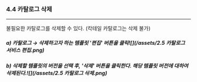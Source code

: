 ### 4.4 카탈로그 삭제

---

불필요한 카탈로그를 삭제할 수 있다. \(칵테일 카탈로그는 삭제 불가\)

##### a\) 카탈로그 → 삭제하고자 하는 템플릿 '편집' 버튼을 클릭![](/assets/2.5 카탈로그 서비스 편집.png)

##### b\) 삭제할 템플릿의 버전을 선택 후, '삭제' 버튼을 클릭한다. 해당 템플릿 버전에 대하여 삭제된다.![](/assets/2.5 카탈로그 삭제.png)



